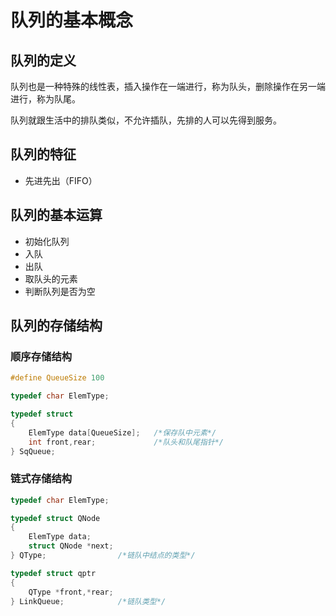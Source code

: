 # 队列的基本概念

## 队列的定义

队列也是一种特殊的线性表，插入操作在一端进行，称为队头，删除操作在另一端进行，称为队尾。

队列就跟生活中的排队类似，不允许插队，先排的人可以先得到服务。

## 队列的特征

- 先进先出（FIFO）

## 队列的基本运算

- 初始化队列
- 入队
- 出队
- 取队头的元素
- 判断队列是否为空

## 队列的存储结构

### 顺序存储结构

```c
#define QueueSize 100

typedef char ElemType;

typedef struct  
{	
	ElemType data[QueueSize];	/*保存队中元素*/
	int front,rear;				/*队头和队尾指针*/
} SqQueue;
```

### 链式存储结构

```c
typedef char ElemType;

typedef struct QNode 
{
	ElemType data;
	struct QNode *next;
} QType;				/*链队中结点的类型*/

typedef struct qptr    	
{
	QType *front,*rear;
} LinkQueue;			/*链队类型*/
```
